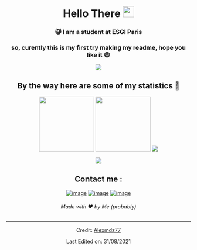 <h1 align="center">Hello There <img src="https://cdn.shopify.com/s/files/1/1061/1924/products/Waving_Hand_Sign_Emoji_Icon_ios10_large.png" width="30"> </h1>
<div align="center">

### :smiley_cat: I am a student at ESGI Paris

### so, curently this is my first try making my readme, hope you like it 😄

<a href="https://www.youtube.com/watch?v=dQw4w9WgXcQ"><img src="https://user-images.githubusercontent.com/73097560/115834477-dbab4500-a447-11eb-908a-139a6edaec5c.gif"></a>

## By the way here are some of my statistics 🚀
<img height= "150" src="https://github-readme-stats.vercel.app/api?username=Alexmdz77&theme=tokyonight&show_icons=true&include_all_commits=true&count_private=true" />
<img height= "150" src="https://github-readme-streak-stats.herokuapp.com/?user=Alexmdz77&theme=tokyonight" />
<img src="https://github-readme-stats.vercel.app/api/wakatime?username=@Alexmdz77&theme=tokyonight&count_private=true&langs_count=5&custom_title=Language Stats (for the last 7 days)&range=last_7_days" />
  
<a href="https://www.youtube.com/watch?v=dQw4w9WgXcQ"><img src="https://user-images.githubusercontent.com/73097560/115834477-dbab4500-a447-11eb-908a-139a6edaec5c.gif"></a>

## Contact me : 
[![image](https://img.shields.io/badge/LinkedIn-0077B5?style=for-the-badge&logo=linkedin&logoColor=white)](https://www.linkedin.com/in/alexandre-trouve/)
[![image](https://img.shields.io/badge/Twitter-1DA1F2?style=for-the-badge&logo=twitter&logoColor=white)](https://twitter.com/Alexmdz77)
[![image](https://img.shields.io/badge/Gmail-D14836?style=for-the-badge&logo=gmail&logoColor=white)](mailto:alexandretrv@gmail.com)

<h6>Made with ❤️ by Me (probably)</h6>

------
Credit: [Alexmdz77](https://github.com/Alexmdz77)

Last Edited on: 31/08/2021
</div>
<!--
**Alexmdz77/Alexmdz77** is a ✨ _special_ ✨ repository because its `README.md` (this file) appears on your GitHub profile.

Here are some ideas to get you started:

- 🔭 I’m currently working on ...
- 🌱 I’m currently learning ...
- 👯 I’m looking to collaborate on ...
- 🤔 I’m looking for help with ...
- 💬 Ask me about ...
- 📫 How to reach me: ...
- 😄 Pronouns: ...
- ⚡ Fun fact: ...
-->
